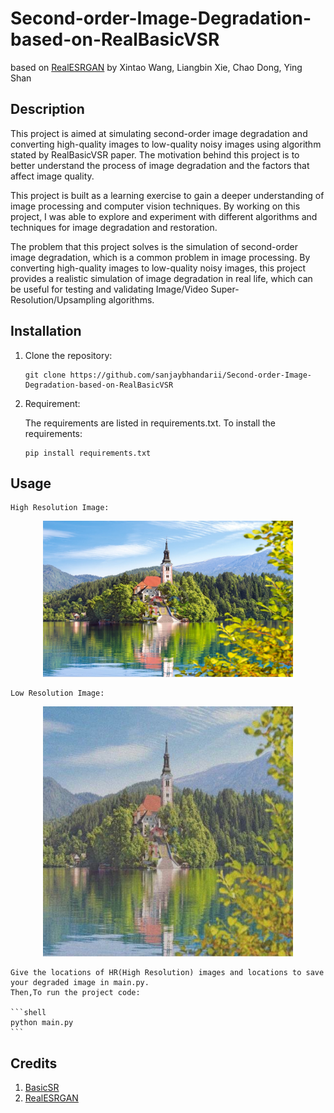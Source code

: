 # Second-order-Image-Degradation-based-on-RealBasicVSR
based on [RealESRGAN](https://arxiv.org/abs/2107.10833) by Xintao Wang, Liangbin Xie, Chao Dong, Ying Shan

## Description


This project is aimed at simulating second-order image degradation and converting high-quality images to low-quality noisy images using algorithm stated by RealBasicVSR paper. The motivation behind this project is to better understand the process of image degradation and the factors that affect image quality.

This project is built as a learning exercise to gain a deeper understanding of image processing and computer vision techniques. By working on this project, I was able to explore and experiment with different algorithms and techniques for image degradation and restoration.

The problem that this project solves is the simulation of second-order image degradation, which is a common problem in image processing. By converting high-quality images to low-quality noisy images, this project provides a realistic simulation of image degradation in real life, which can be useful for testing and validating Image/Video Super-Resolution/Upsampling algorithms.



## Installation


1. Clone the repository:

   ```shell
   git clone https://github.com/sanjaybhandarii/Second-order-Image-Degradation-based-on-RealBasicVSR
   ```
2. Requirement:

    The requirements are listed in requirements.txt.
    To install the requirements:

    ```shell
    pip install requirements.txt
    ```

## Usage

    High Resolution Image:

<p align="center"><img src="assets/hr/a.jpg" width="400"/></p>

    Low Resolution Image:

<p align="center"><img src="assets/lr/a.jpg" width="400"/></p>

    Give the locations of HR(High Resolution) images and locations to save your degraded image in main.py.
    Then,To run the project code:

    ```shell
    python main.py
    ```

## Credits

1. [BasicSR](https://basicsr.readthedocs.io/en/latest/_modules/basicsr/data/degradations.html)
2. [RealESRGAN](https://arxiv.org/abs/2107.10833)
